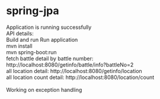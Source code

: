 # spring-jpa

Application is running successfully <br>
API details:<br>
Build and run Run application<br>
mvn install<br>
mvn spring-boot:run<br>
fetch battle detail by battle number: http://localhost:8080/getinfo/battle/info?battleNo=2 <br>
all location detail: http://localhost:8080/getinfo/location <br>
all location count detail: http://localhost:8080/location/count <br>
<br>
Working on exception handling